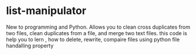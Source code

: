 # list-manipulator
New to programming and Python. Allows you to clean cross duplicates from two files, clean duplicates from a file, and merge two text files. 
this code is help you to lern , how to delete, rewrite, compaire files using python file handalling property
